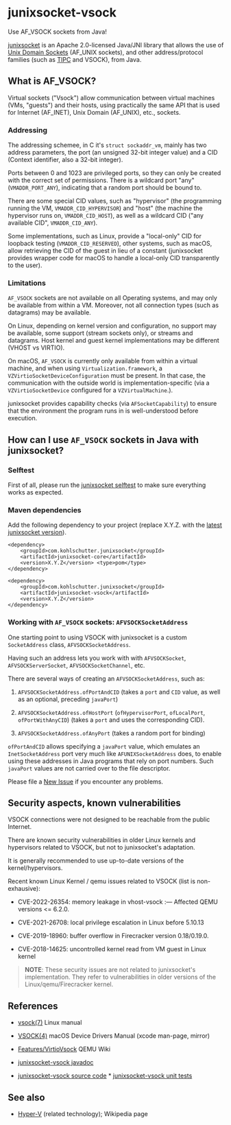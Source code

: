 # junixsocket-vsock

Use AF_VSOCK sockets from Java!

[junixsocket](https://kohlschutter.github.io/junixsocket/) is an Apache 2.0-licensed Java/JNI
library that allows the use of [Unix Domain
Sockets](https://en.wikipedia.org/wiki/Unix_domain_socket) (AF_UNIX sockets), and other
address/protocol families (such as [TIPC](http://tipc.io/) and VSOCK), from Java.

## What is AF_VSOCK?

Virtual sockets ("Vsock") allow communication between virtual machines (VMs, "guests") and their
hosts, using practically the same API that is used for Internet (AF_INET), Unix Domain (AF_UNIX),
etc., sockets.

### Addressing

The addressing schemee, in C it's `struct sockaddr_vm`, mainly has two address parameters, the port
(an unsigned 32-bit integer value) and a CID (Context identifier, also a 32-bit integer).

Ports between 0 and 1023 are privileged ports, so they can only be created with the correct set of
permissions.  There is a wildcard port "any" (`VMADDR_PORT_ANY`), indicating that a random port
should be bound to.

There are some special CID values, such as "hypervisor" (the programming running the VM,
`VMADDR_CID_HYPERVISOR`) and "host" (the machine the hypervisor runs on, `VMADDR_CID_HOST`), as well
as a wildcard CID ("any available CID", `VMADDR_CID_ANY`).

Some implementations, such as Linux, provide a "local-only" CID for loopback testing
(`VMADDR_CID_RESERVED`), other systems, such as macOS, allow retrieving the CID of the guest in lieu
of a constant (junixsocket provides wrapper code for macOS to handle a local-only CID transparently
to the user).

### Limitations

`AF_VSOCK` sockets are not available on all Operating systems, and may only be available from within
a VM.  Moreover, not all connection types (such as datagrams) may be available.

On Linux, depending on kernel version and configuration, no support may be available, some support
(stream sockets only), or streams and datagrams. Host kernel and guest kernel implementations
may be different (VHOST vs VIRTIO).

On macOS, `AF_VSOCK` is currently only available from within a virtual machine, and when using
`Virtualization.framework`, a `VZVirtioSocketDeviceConfiguration` must be present.  In that case,
the communication with the outside world is implementation-specific (via a `VZVirtioSocketDevice`
configured for a `VZVirtualMachine`.).

junixsocket provides capability checks (via `AFSocketCapability`) to ensure that the environment the
program runs in is well-understood before execution.

## How can I use `AF_VSOCK` sockets in Java with junixsocket?

### Selftest

First of all, please run the [junixsocket
selftest](https://kohlschutter.github.io/junixsocket/selftest.html) to make sure everything works as
expected.

### Maven dependencies

Add the following dependency to your project (replace X.Y.Z.  with the [latest junixsocket
version](https://kohlschutter.github.io/junixsocket/changelog.html)).

    <dependency>
        <groupId>com.kohlschutter.junixsocket</groupId>
        <artifactId>junixsocket-core</artifactId>
        <version>X.Y.Z</version> <type>pom</type>
    </dependency>
    
    <dependency>
        <groupId>com.kohlschutter.junixsocket</groupId>
        <artifactId>junixsocket-vsock</artifactId>
        <version>X.Y.Z</version>
    </dependency>

### Working with `AF_VSOCK` sockets: `AFVSOCKSocketAddress`

One starting point to using VSOCK with junixsocket is a custom `SocketAddress` class,
`AFVSOCKSocketAddress`.

Having such an address lets you work with with `AFVSOCKSocket`, `AFVSOCKServerSocket`,
`AFVSOCKSocketChannel`, etc.

There are several ways of creating an `AFVSOCKSocketAddress`, such as:

1.  `AFVSOCKSocketAddress.ofPortAndCID` (takes a `port` and `CID` value, as well as an optional,
preceding `javaPort`)

2.  `AFVSOCKSocketAddress.ofHostPort` (`ofHypervisorPort`, `ofLocalPort`, `ofPortWithAnyCID`)
(takes a `port` and uses the corresponding CID).

3.  `AFVSOCKSocketAddress.ofAnyPort` (takes a random port for binding)

`ofPortAndCID` allows specifying a `javaPort` value, which emulates an `InetSocketAddress` port
very much like `AFUNIXSocketAddress` does, to enable using these addresses in Java programs that
rely on port numbers.  Such `javaPort` values are not carried over to the file descriptor.

Please file a [New Issue](https://github.com/kohlschutter/junixsocket/issues) if you encounter any
problems.

## Security aspects, known vulnerabilities

VSOCK connections were not designed to be reachable from the public Internet.

There are known security vulnerabilities in older Linux kernels and hypervisors related to VSOCK,
but not to junixsocket's adaptation.

It is generally recommended to use up-to-date versions of the kernel/hypervisors.

Recent known Linux Kernel / qemu issues related to VSOCK (list is non-exhausive):

* CVE-2022-26354: memory leakage in vhost-vsock :— Affected QEMU versions <= 6.2.0.

* CVE-2021-26708: local privilege escalation in Linux before 5.10.13

* CVE-2019-18960: buffer overflow in Firecracker version 0.18/0.19.0.

* CVE-2018-14625: uncontrolled kernel read from VM guest in Linux kernel

> **NOTE**: These security issues are not related to junixsocket's implementation.  They refer to
vulnerabilities in older versions of the Linux/qemu/Firecracker kernel.

## References

* [vsock(7)](https://man7.org/linux/man-pages/man7/vsock.7.html) Linux manual

* [VSOCK(4)](https://keith.github.io/xcode-man-pages/vsock.4.html) macOS Device Drivers Manual (xcode man-page, mirror)

* [Features/VirtioVsock](https://wiki.qemu.org/Features/VirtioVsock) QEMU Wiki

* [junixsocket-vsock
javadoc](https://kohlschutter.github.io/junixsocket/junixsocket-vsock/apidocs/org.newsclub.net.unix.vsock/org/newsclub/net/unix/vsock/package-summary.html)
* [junixsocket-vsock source
code](https://kohlschutter.github.io/junixsocket/junixsocket-vsock/xref/index.html) *
[junixsocket-vsock unit
tests](https://kohlschutter.github.io/junixsocket/junixsocket-vsock/xref-test/index.html)

## See also

* [Hyper-V](https://de.wikipedia.org/wiki/Hyper-V) (related technology); Wikipedia page
